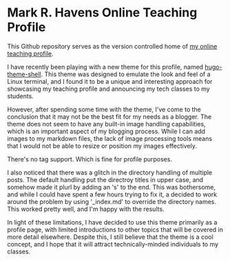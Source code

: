 # Mark R. Havens Online Teaching Profile

This Github repository serves as the version controlled home of [my online teaching profile](https://markrhavens.com).

I have recently been playing with a new theme for this profile, named [hugo-theme-shell](https://github.com/Yukuro/hugo-theme-shell). This theme was designed to emulate the look and feel of a Linux terminal, and I found it to be a unique and interesting approach for showcasing my teaching profile and announcing my tech classes to my students.

However, after spending some time with the theme, I've come to the conclusion that it may not be the best fit for my needs as a blogger. The theme does not seem to have any built-in image handling capabilities, which is an important aspect of my blogging process. While I can add images to my markdown files, the lack of image processing tools means that I would not be able to resize or position my images effectively.

There's no tag support. Which is fine for profile purposes.

I also noticed that there was a glitch in the directory handling of multiple posts. The default handling put the directroy titles in upper case, and somehow made it plurl by adding an 's' to the end. This was bothersome, and while I could have spent a few hours trying to fix it, a decided to work around the problem by using '_index.md' to override the directory names. This worked pretty well, and I'm happy with the results.

In light of these limitations, I have decided to use this theme primarily as a profile page, with limited introductions to other topics that will be covered in more detail elsewhere. Despite this, I still believe that the theme is a cool concept, and I hope that it will attract technically-minded individuals to my classes.


